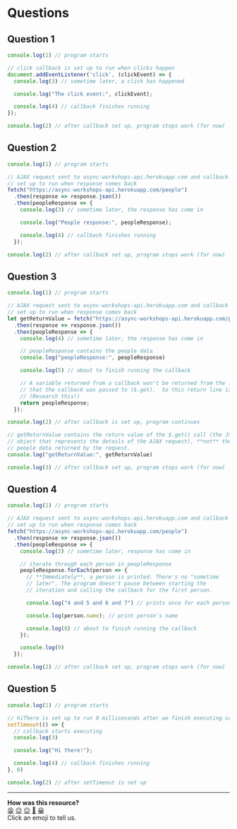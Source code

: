 # Questions

## Question 1

```javascript
console.log(1) // program starts

// click callback is set up to run when clicks happen
document.addEventListener('click', (clickEvent) => {
  console.log(3) // sometime later, a click has happened

  console.log("The click event:", clickEvent);

  console.log(4) // callback finishes running
});

console.log(2) // after callback set up, program stops work (for now)
```

## Question 2

```javascript
console.log(1) // program starts

// AJAX request sent to async-workshops-api.herokuapp.com and callback
// set up to run when response comes back
fetch("https://async-workshops-api.herokuapp.com/people")
  .then(response => response.json())
  .then(peopleResponse => {
    console.log(3) // sometime later, the response has come in

    console.log("People response:", peopleResponse);

    console.log(4) // callback finishes running
  });

console.log(2) // after callback set up, program stops work (for now)
```

## Question 3

```javascript
console.log(1) // program starts

// AJAX request sent to async-workshops-api.herokuapp.com and callback
// set up to run when response comes back
let getReturnValue = fetch("https://async-workshops-api.herokuapp.com/people")
  .then(response => response.json())
  .then(peopleResponse => {
    console.log(4) // sometime later, the response has come in

    // peopleResponse contains the people data
    console.log("peopleResponse:", peopleResponse)

    console.log(5) // about to finish running the callback

    // A variable returned from a callback won't be returned from the function
    // that the callback was passed to ($.get).  So this return line is redundant.
    // (Research this!)
    return peopleResponse;
  });

console.log(2) // after callback is set up, program continues

// getReturnValue contains the return value of the $.get() call (the JS
// object that represents the details of the AJAX request), **not** the
// people data returned by the request.
console.log("getReturnValue:", getReturnValue)

console.log(3) // after callback set up, program stops work (for now)
```

## Question 4

```javascript
console.log(1) // program starts

// AJAX request sent to async-workshops-api.herokuapp.com and callback
// set up to run when response comes back
fetch("https://async-workshops-api.herokuapp.com/people")
  .then(response => response.json())
  .then(peopleResponse => {
    console.log(3) // sometime later, response has come in

    // iterate through each person in peopleResponse
    peopleResponse.forEach(person => {
      // **Immediately**, a person is printed. There's no "sometime
      // later". The program doesn't pause between starting the
      // iteration and calling the callback for the first person.

      console.log("4 and 5 and 6 and 7") // prints once for each person

      console.log(person.name); // print person's name

      console.log(8) // about to finish running the callback
    });

    console.log(9)
  });

console.log(2) // after callback set up, program stops work (for now)
```

## Question 5

```javascript
console.log(1) // program starts

// hiThere is set up to run 0 milliseconds after we finish executing console.log(2)
setTimeout(() => {
  // callback starts executing
  console.log(3)

  console.log("Hi there!");

  console.log(4) // callback finishes running
}, 0)

console.log(2) // after setTimeout is set up
```

<!-- BEGIN GENERATED SECTION DO NOT EDIT -->

---

**How was this resource?**  
[😫](https://airtable.com/shrUJ3t7KLMqVRFKR?prefill_Repository=skills-workshops&prefill_File=week-5/callbacks_following_the_flow_of_control/exemplar_dont_read_until_workshop_over/questions.md&prefill_Sentiment=😫) [😕](https://airtable.com/shrUJ3t7KLMqVRFKR?prefill_Repository=skills-workshops&prefill_File=week-5/callbacks_following_the_flow_of_control/exemplar_dont_read_until_workshop_over/questions.md&prefill_Sentiment=😕) [😐](https://airtable.com/shrUJ3t7KLMqVRFKR?prefill_Repository=skills-workshops&prefill_File=week-5/callbacks_following_the_flow_of_control/exemplar_dont_read_until_workshop_over/questions.md&prefill_Sentiment=😐) [🙂](https://airtable.com/shrUJ3t7KLMqVRFKR?prefill_Repository=skills-workshops&prefill_File=week-5/callbacks_following_the_flow_of_control/exemplar_dont_read_until_workshop_over/questions.md&prefill_Sentiment=🙂) [😀](https://airtable.com/shrUJ3t7KLMqVRFKR?prefill_Repository=skills-workshops&prefill_File=week-5/callbacks_following_the_flow_of_control/exemplar_dont_read_until_workshop_over/questions.md&prefill_Sentiment=😀)  
Click an emoji to tell us.

<!-- END GENERATED SECTION DO NOT EDIT -->
